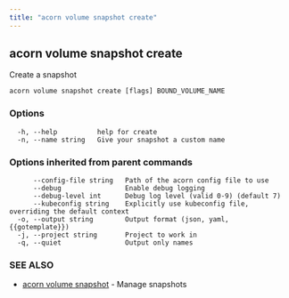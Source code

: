 ```yaml
---
title: "acorn volume snapshot create"
---
```

## acorn volume snapshot create

Create a snapshot

```
acorn volume snapshot create [flags] BOUND_VOLUME_NAME
```

### Options

```
  -h, --help          help for create
  -n, --name string   Give your snapshot a custom name
```

### Options inherited from parent commands

```
      --config-file string   Path of the acorn config file to use
      --debug                Enable debug logging
      --debug-level int      Debug log level (valid 0-9) (default 7)
      --kubeconfig string    Explicitly use kubeconfig file, overriding the default context
  -o, --output string        Output format (json, yaml, {{gotemplate}})
  -j, --project string       Project to work in
  -q, --quiet                Output only names
```

### SEE ALSO

* [acorn volume snapshot](acorn_volume_snapshot.md)	 - Manage snapshots

